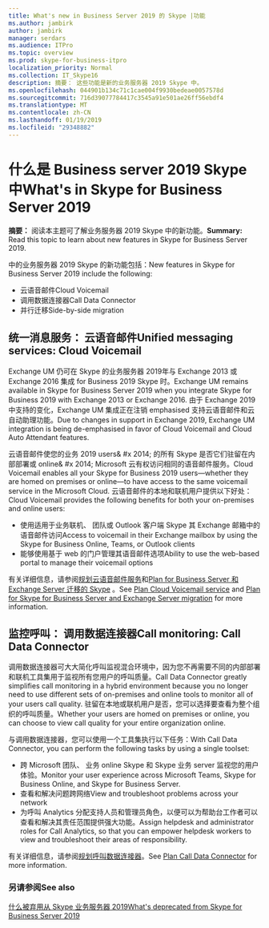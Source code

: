 ```yaml
---
title: What's new in Business Server 2019 的 Skype |功能
ms.author: jambirk
author: jambirk
manager: serdars
ms.audience: ITPro
ms.topic: overview
ms.prod: skype-for-business-itpro
localization_priority: Normal
ms.collection: IT_Skype16
description: 摘要： 这些功能是新的业务服务器 2019 Skype 中。
ms.openlocfilehash: 044901b134c71c1cae004f9930bedeae0057578d
ms.sourcegitcommit: 716d39077784417c3545a91e501ae26ff56ebdf4
ms.translationtype: MT
ms.contentlocale: zh-CN
ms.lasthandoff: 01/19/2019
ms.locfileid: "29348882"
---
```

# <a name="whats-in-skype-for-business-server-2019"></a><span data-ttu-id="009df-103">什么是 Business server 2019 Skype 中</span><span class="sxs-lookup"><span data-stu-id="009df-103">What's in Skype for Business Server 2019</span></span>

<span data-ttu-id="009df-104">**摘要：** 阅读本主题可了解业务服务器 2019 Skype 中的新功能。</span><span class="sxs-lookup"><span data-stu-id="009df-104">**Summary:** Read this topic to learn about new features in Skype for Business Server 2019.</span></span>  

<span data-ttu-id="009df-105">中的业务服务器 2019 Skype 的新功能包括：</span><span class="sxs-lookup"><span data-stu-id="009df-105">New features in Skype for Business Server 2019 include the following:</span></span>
  
- <span data-ttu-id="009df-106">云语音邮件</span><span class="sxs-lookup"><span data-stu-id="009df-106">Cloud Voicemail</span></span>  
- <span data-ttu-id="009df-107">调用数据连接器</span><span class="sxs-lookup"><span data-stu-id="009df-107">Call Data Connector</span></span>
- <span data-ttu-id="009df-108">并行迁移</span><span class="sxs-lookup"><span data-stu-id="009df-108">Side-by-side migration</span></span>

## <a name="unified-messaging-services-cloud-voicemail"></a><span data-ttu-id="009df-109">统一消息服务： 云语音邮件</span><span class="sxs-lookup"><span data-stu-id="009df-109">Unified messaging services: Cloud Voicemail</span></span>

<span data-ttu-id="009df-110">Exchange UM 仍可在 Skype 的业务服务器 2019年与 Exchange 2013 或 Exchange 2016 集成 for Business 2019 Skype 时。</span><span class="sxs-lookup"><span data-stu-id="009df-110">Exchange UM remains available in Skype for Business Server 2019 when you integrate Skype for Business 2019 with Exchange 2013 or Exchange 2016.</span></span> <span data-ttu-id="009df-111">由于 Exchange 2019 中支持的变化，Exchange UM 集成正在注销 emphasised 支持云语音邮件和云自动助理功能。</span><span class="sxs-lookup"><span data-stu-id="009df-111">Due to changes in support in Exchange 2019, Exchange UM integration is being de-emphasised in favor of Cloud Voicemail and Cloud Auto Attendant features.</span></span>  

<span data-ttu-id="009df-112">云语音邮件使您的业务 2019 users& #x 2014; 的所有 Skype 是否它们驻留在内部部署或 online& #x 2014; Microsoft 云有权访问相同的语音邮件服务。</span><span class="sxs-lookup"><span data-stu-id="009df-112">Cloud Voicemail enables all your Skype for Business 2019 users&#x2014;whether they are homed on premises or online&#x2014;to have access to the same voicemail service in the Microsoft Cloud.</span></span> <span data-ttu-id="009df-113">云语音邮件的本地和联机用户提供以下好处：</span><span class="sxs-lookup"><span data-stu-id="009df-113">Cloud Voicemail provides the following benefits for both your on-premises and online users:</span></span>

- <span data-ttu-id="009df-114">使用适用于业务联机、 团队或 Outlook 客户端 Skype 其 Exchange 邮箱中的语音邮件访问</span><span class="sxs-lookup"><span data-stu-id="009df-114">Access to voicemail in their Exchange mailbox by using the Skype for Business Online, Teams, or Outlook clients</span></span>
- <span data-ttu-id="009df-115">能够使用基于 web 的门户管理其语音邮件选项</span><span class="sxs-lookup"><span data-stu-id="009df-115">Ability to use the web-based portal to manage their voicemail options</span></span>

<span data-ttu-id="009df-116">有关详细信息，请参阅[规划云语音邮件服务](hybrid/plan-cloud-voicemail.md)和[Plan for Business Server 和 Exchange Server 迁移的 Skype](hybrid/plan-um-migration.md) 。</span><span class="sxs-lookup"><span data-stu-id="009df-116">See [Plan Cloud Voicemail service](hybrid/plan-cloud-voicemail.md) and [Plan for Skype for Business Server and Exchange Server migration](hybrid/plan-um-migration.md) for more information.</span></span>
  
## <a name="call-monitoring-call-data-connector"></a><span data-ttu-id="009df-117">监控呼叫： 调用数据连接器</span><span class="sxs-lookup"><span data-stu-id="009df-117">Call monitoring: Call Data Connector</span></span>

<span data-ttu-id="009df-118">调用数据连接器可大大简化呼叫监视混合环境中，因为您不再需要不同的内部部署和联机工具集用于监视所有您用户的呼叫质量。</span><span class="sxs-lookup"><span data-stu-id="009df-118">Call Data Connector greatly simplifies call monitoring in a hybrid environment because you no longer need to use different sets of on-premises and online tools to monitor all of your users call quality.</span></span>  <span data-ttu-id="009df-119">驻留在本地或联机用户是否，您可以选择要查看为整个组织的呼叫质量。</span><span class="sxs-lookup"><span data-stu-id="009df-119">Whether your users are homed on premises or online, you can choose to view call quality for your entire organization online.</span></span>

<span data-ttu-id="009df-120">与调用数据连接器，您可以使用一个工具集执行以下任务：</span><span class="sxs-lookup"><span data-stu-id="009df-120">With Call Data Connector, you can perform the following tasks by using a single toolset:</span></span>

- <span data-ttu-id="009df-121">跨 Microsoft 团队、 业务 online Skype 和 Skype 业务 server 监视您的用户体验。</span><span class="sxs-lookup"><span data-stu-id="009df-121">Monitor your user experience across Microsoft Teams, Skype for Business Online, and Skype for Business Server.</span></span>
- <span data-ttu-id="009df-122">查看和解决问题跨网络</span><span class="sxs-lookup"><span data-stu-id="009df-122">View and troubleshoot problems across your network</span></span>
- <span data-ttu-id="009df-123">为呼叫 Analytics 分配支持人员和管理员角色，以便可以为帮助台工作者可以查看和解决其责任范围提供强大功能。</span><span class="sxs-lookup"><span data-stu-id="009df-123">Assign helpdesk and administrator roles for Call Analytics, so that you can empower helpdesk workers to view and troubleshoot their areas of responsibility.</span></span>

<span data-ttu-id="009df-124">有关详细信息，请参阅[规划呼叫数据连接器](hybrid/plan-call-data-connector.md)。</span><span class="sxs-lookup"><span data-stu-id="009df-124">See [Plan Call Data Connector](hybrid/plan-call-data-connector.md) for more information.</span></span>

### <a name="see-also"></a><span data-ttu-id="009df-125">另请参阅</span><span class="sxs-lookup"><span data-stu-id="009df-125">See also</span></span>

[<span data-ttu-id="009df-126">什么被弃用从 Skype 业务服务器 2019</span><span class="sxs-lookup"><span data-stu-id="009df-126">What's deprecated from Skype for Business Server 2019</span></span>](deprecated.md)